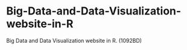 # Big-Data-and-Data-Visualization-website-in-R
Big Data and Data Visualization website in R. (1092BD)
